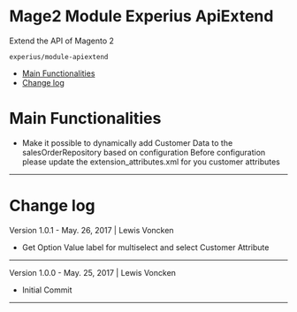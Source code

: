 Mage2 Module Experius ApiExtend
====================

Extend the API of Magento 2

   ``experius/module-apiextend``
   
 - [Main Functionalities](#markdown-header-main-functionalities)
 - [Change log](#markdown-header-change-log)

# Main Functionalities

 - Make it possible to dynamically add Customer Data to the salesOrderRepository based on configuration
   Before configuration please update the extension_attributes.xml for you customer attributes

 
 ---

# Change log

Version 1.0.1 - May. 26, 2017 | Lewis Voncken

 * Get Option Value label for multiselect and select Customer Attribute

---

Version 1.0.0 - May. 25, 2017 | Lewis Voncken

 * Initial Commit

---

